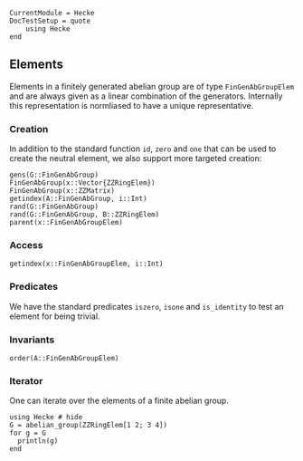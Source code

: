 ```@meta
CurrentModule = Hecke
DocTestSetup = quote
    using Hecke
end
```
## Elements
Elements in a finitely generated abelian group are of type `FinGenAbGroupElem`
and are always given as a linear combination of the generators.
Internally this representation is normliased to have a unique
representative.

### Creation
In addition to the standard function `id`, `zero` and `one` that can be
used to create the neutral element, we also support more targeted creation:
```@docs
gens(G::FinGenAbGroup)
FinGenAbGroup(x::Vector{ZZRingElem})
FinGenAbGroup(x::ZZMatrix)
getindex(A::FinGenAbGroup, i::Int)
rand(G::FinGenAbGroup)
rand(G::FinGenAbGroup, B::ZZRingElem)
parent(x::FinGenAbGroupElem)
```
### Access

```@docs
getindex(x::FinGenAbGroupElem, i::Int)
```

### Predicates

We have the standard predicates `iszero`, `isone` and `is_identity`
to test an element for being trivial.

### Invariants
```@docs
order(A::FinGenAbGroupElem)
```
### Iterator
One can iterate over the elements of a finite abelian group.

```@repl
using Hecke # hide
G = abelian_group(ZZRingElem[1 2; 3 4])
for g = G
  println(g)
end
```

